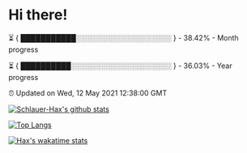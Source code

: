 # Hi there!

⏳ { ███████████░░░░░░░░░░░░░░░░░░░ } - 38.42% - Month progress

⏳ { ██████████░░░░░░░░░░░░░░░░░░░░ } - 36.03% - Year progress

⏰ Updated on Wed, 12 May 2021 12:38:00 GMT


[![Schlauer-Hax's github stats](https://github-readme-stats.vercel.app/api?username=Schlauer-Hax&show_icons=true&theme=dark&count_private=true)](https://github.com/Schlauer-Hax)


[![Top Langs](https://github-readme-stats.vercel.app/api/top-langs/?username=Schlauer-Hax&layout=compact&theme=dark)](https://github.com/Schlauer-Hax?tab=repositories)


[![Hax's wakatime stats](https://github-readme-stats.vercel.app/api/wakatime?username=Hax&theme=dark)](https://wakatime.com/@Hax)


